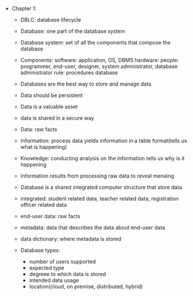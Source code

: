 - Chapter 1:
    - DBLC: database lifecycle
    - Database: one part of the database system
    - Database system: set of all the components that compose the database

    - Components:
        software: application, OS, DBMS
        hardware: 
        people: programmer, end-user, designer, system administrator, database administrator
        rule: procedures
        database
    - Databases are the best way to store and manage data
    - Data should be persistent
    - Data is a valuable asset
    - data is shared in a secure way
    - Data: raw facts
    - Information: process data yields information in a table format(tells us what is happening)
    - Knowledge: conducting analysis on the information tells us why is it happening
    - information results from processing raw data to reveal menaing
    - Database is a shared integrated computer structure that store data
    - integrated: student related data, teacher related data, registration officer related data
    - end-user data: raw facts
    - metadata: data that describes the data about end-user data
    - data dictionary: where metadata is stored
    - Database types:
        - number of users supported
        - expected type
        - degreee to which data is stored 
        - intended data usage
        - location(cloud, on premise, distributed, hybrid)
    